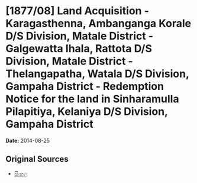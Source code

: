 # [1877/08] Land Acquisition - Karagasthenna, Ambanganga Korale D/S Division, Matale District - Galgewatta Ihala, Rattota D/S Division, Matale District - Thelangapatha, Watala D/S Division, Gampaha District - Redemption Notice for the land in Sinharamulla Pilapitiya, Kelaniya D/S Division, Gampaha District

**Date:** 2014-08-25

## Original Sources

- [සිංහල](https://documents.gov.lk/view/extra-gazettes/2014/8/1877-08_S.pdf)
